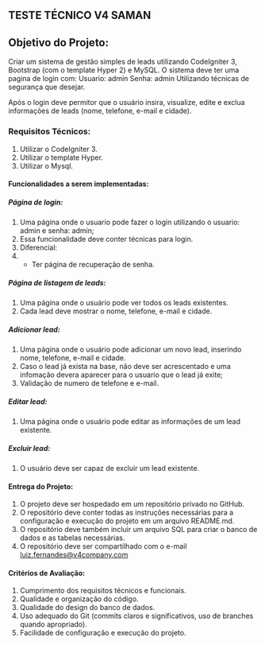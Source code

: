 ## TESTE TÉCNICO V4 SAMAN

## Objetivo do Projeto:

Criar um sistema de gestão simples de leads utilizando CodeIgniter 3, Bootstrap (com o template Hyper 2) e MySQL. 
O sistema deve ter uma pagina de login com:
Usuario: admin
Senha: admin
Utilizando técnicas de segurança que desejar.

Após o login deve permitor que o usuário insira, visualize, edite e exclua informações de leads (nome, telefone, e-mail e cidade).

### Requisitos Técnicos:
1. Utilizar o CodeIgniter 3.
2. Utilizar o template Hyper.
3. Utilizar o Mysql.

#### Funcionalidades a serem implementadas:
##### Página de login:
1. Uma página onde o usuario pode fazer o login utilizando o usuario: admin e senha: admin;
1. Essa funcionalidade deve conter técnicas para login.
1. Diferencial:
1. - Ter página de recuperação de senha.

##### Página de listagem de leads: 
1. Uma página onde o usuário pode ver todos os leads existentes.
2. Cada lead deve mostrar o nome, telefone, e-mail e cidade.

##### Adicionar lead: 
1. Uma página onde o usuário pode adicionar um novo lead, inserindo nome, telefone, e-mail e cidade.
2. Caso o lead já exista na base, não deve ser acrescentado e uma infomação devera aparecer para o usuario que o lead já exite;
3. Validação de numero de telefone e e-mail.

##### Editar lead: 
1. Uma página onde o usuário pode editar as informações de um lead existente.

##### Excluir lead: 
1. O usuário deve ser capaz de excluir um lead existente.

#### Entrega do Projeto:
1. O projeto deve ser hospedado em um repositório privado no GitHub. 
2. O repositório deve conter todas as instruções necessárias para a configuração e execução do projeto em um arquivo README.md. 
3. O repositório deve também incluir um arquivo SQL para criar o banco de dados e as tabelas necessárias.
4. O repositório deve ser compartilhado com o e-mail luiz.fernandes@v4company.com

#### Critérios de Avaliação:
1. Cumprimento dos requisitos técnicos e funcionais.
2. Qualidade e organização do código.
3. Qualidade do design do banco de dados.
4. Uso adequado do Git (commits claros e significativos, uso de branches quando apropriado).
5. Facilidade de configuração e execução do projeto.

